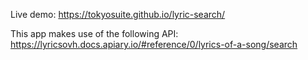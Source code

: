 Live demo: https://tokyosuite.github.io/lyric-search/

This app makes use of the following API: https://lyricsovh.docs.apiary.io/#reference/0/lyrics-of-a-song/search 


